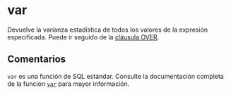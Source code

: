 ﻿---
SidebarGroup: "Funciones de agregación"
Autogenerated: true
---

# var

Devuelve la varianza estadística de todos los valores de la expresión especificada. Puede ir seguido de la [cláusula OVER](../../t-sql/queries/select-over-clause-transact-sql.md).

## Comentarios 

`var` es una función de SQL estándar. Consulte la documentación completa de la función [`var`](https://learn.microsoft.com/es-es/sql/t-sql/functions/var-transact-sql) para mayor información.
